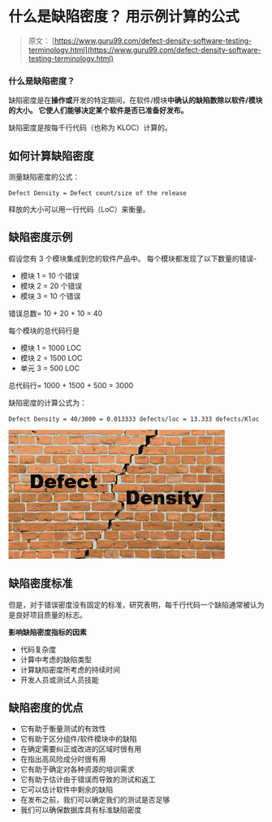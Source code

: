 # 什么是缺陷密度？ 用示例计算的公式

> 原文： [https://www.guru99.com/defect-density-software-testing-terminology.html](https://www.guru99.com/defect-density-software-testing-terminology.html)

### 什么是缺陷密度？

缺陷密度是在**操作或**开发的特定期间，在软件/模块**中确认的缺陷数除以软件/模块的大小。 它使人们能够决定某个软件是否已准备好发布。**

缺陷密度是按每千行代码（也称为 KLOC）计算的。

## 如何计算缺陷密度

测量缺陷密度的公式：

```
Defect Density = Defect count/size of the release
```

释放的大小可以用一行代码（LoC）来衡量。

## 缺陷密度示例

假设您有 3 个模块集成到您的软件产品中。 每个模块都发现了以下数量的错误-

*   模块 1 = 10 个错误
*   模块 2 = 20 个错误
*   模块 3 = 10 个错误

错误总数= 10 + 20 + 10 = 40

每个模块的总代码行是

*   模块 1 = 1000 LOC
*   模块 2 = 1500 LOC
*   单元 3 = 500 LOC

总代码行= 1000 + 1500 + 500 = 3000

缺陷密度的计算公式为：

```
Defect Density = 40/3000 = 0.013333 defects/loc = 13.333 defects/Kloc
```

![](img/f78db05c747fcbf61a35fec54dc4af49.png)

## 缺陷密度标准

但是，对于错误密度没有固定的标准，研究表明，每千行代码一个缺陷通常被认为是良好项目质量的标志。

**影响缺陷密度指标的因素**

*   代码复杂度
*   计算中考虑的缺陷类型
*   计算缺陷密度所考虑的持续时间
*   开发人员或测试人员技能

## 缺陷密度的优点

*   它有助于衡量测试的有效性
*   它有助于区分组件/软件模块中的缺陷
*   在确定需要纠正或改进的区域时很有用
*   在指出高风险成分时很有用
*   它有助于确定对各种资源的培训需求
*   它有助于估计由于错误而导致的测试和返工
*   它可以估计软件中剩余的缺陷
*   在发布之前，我们可以确定我们的测试是否足够
*   我们可以确保数据库具有标准缺陷密度